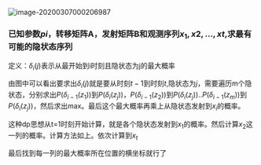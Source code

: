![image-20200307000206987](https://tva1.sinaimg.cn/large/00831rSTly1gcknj7t76fj30md0bl40q.jpg)

### 已知参数$pi$，转移矩阵A，发射矩阵B和观测序列$x_1,x2,...,xt$,求最有可能的隐状态序列

定义：$\delta_i(j)$表示从最开始到i时刻且隐状态为j的最大概率

由图中可以看出要求出$\delta_i(j)$就是要从时刻$t-1$到时刻$t$,隐状态为$j$，需要遍历m个隐状态，分别求出$P(\delta_{i-1}(z_1))$到$P(\delta_{i}(z_j))$，$P(\delta_{i-1}(z_2))$到$P(\delta_{i}(z_j))$..$P(\delta_{i-1}(z_m))$到$P(\delta_{i}(z_j))$，然后求出max。最后这个最大概率再乘上从隐状态发射到$x_i$的概率。

这种dp思想从t=1时刻开始计算，就是各个隐状态发射到$x_1$的概率。然后计算$x_2$这一列的概率。计算方法如上。依次计算到$x_t$

最后找到每一列的最大概率所在位置的横坐标就行了

